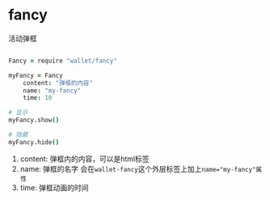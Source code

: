 fancy
=====

活动弹框

```coffeescript

Fancy = require "wallet/fancy"

myFancy = Fancy
	content: "弹框的内容" 
	name: "my-fancy"
	time: 10 

# 显示
myFancy.show()

# 隐藏
myFancy.hide()

```

1. content: 弹框内的内容，可以是html标签
2. name: 弹框的名字 会在`wallet-fancy`这个外层标签上加上`name="my-fancy"属性`
3. time: 弹框动画的时间